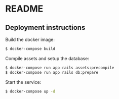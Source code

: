 # README

## Deployment instructions

Build the docker image:
```sh
$ docker-compose build
```
Compile assets and setup the database:

```sh
$ docker-compose run app rails assets:precompile
$ docker-compose run app rails db:prepare
```
Start the service:
```sh
$ docker-compose up -d
```
